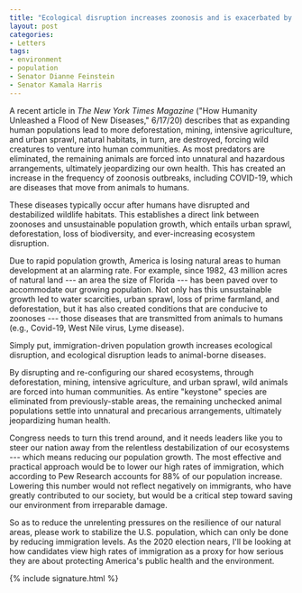 ```yaml
---
title: "Ecological disruption increases zoonosis and is exacerbated by immigration-driven population growth"
layout: post
categories:
- Letters
tags:
- environment
- population
- Senator Dianne Feinstein
- Senator Kamala Harris
---
```


A recent article in *The New York Times Magazine* ("How Humanity Unleashed a Flood of New Diseases," 6/17/20) describes that as expanding human populations lead to more deforestation, mining, intensive agriculture, and urban sprawl, natural habitats, in turn, are destroyed, forcing wild creatures to venture into human communities. As most predators are eliminated, the remaining animals are forced into unnatural and hazardous arrangements, ultimately jeopardizing our own health. This has created an increase in the frequency of zoonosis outbreaks, including COVID-19, which are diseases that move from animals to humans.

These diseases typically occur after humans have disrupted and destabilized wildlife habitats. This establishes a direct link between zoonoses and unsustainable population growth, which entails urban sprawl, deforestation, loss of biodiversity, and ever-increasing ecosystem disruption.

Due to rapid population growth, America is losing natural areas to human development at an alarming rate. For example, since 1982, 43 million acres of natural land --- an area the size of Florida --- has been paved over to accommodate our growing population. Not only has this unsustainable growth led to water scarcities, urban sprawl, loss of prime farmland, and deforestation, but it has also created conditions that are conducive to zoonoses --- those diseases that are transmitted from animals to humans (e.g., Covid-19, West Nile virus, Lyme disease).

Simply put, immigration-driven population growth increases ecological disruption, and ecological disruption leads to animal-borne diseases.

By disrupting and re-configuring our shared ecosystems, through deforestation, mining, intensive agriculture, and urban sprawl, wild animals are forced into human communities. As entire "keystone" species are eliminated from previously-stable areas, the remaining unchecked animal populations settle into unnatural and precarious arrangements, ultimately jeopardizing human health.

Congress needs to turn this trend around, and it needs leaders like you to steer our nation away from the relentless destabilization of our ecosystems --- which means reducing our population growth. The most effective and practical approach would be to lower our high rates of immigration, which according to Pew Research accounts for 88% of our population increase. Lowering this number would not reflect negatively on immigrants, who have greatly contributed to our society, but would be a critical step toward saving our environment from irreparable damage.

So as to reduce the unrelenting pressures on the resilience of our natural areas, please work to stabilize the U.S. population, which can only be done by reducing immigration levels. As the 2020 election nears, I'll be looking at how candidates view high rates of immigration as a proxy for how serious they are about protecting America's public health and the environment.

{% include signature.html %}

